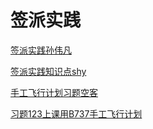 # 签派实践

[签派实践孙伟凡](签派实践孙伟凡.pdf)

[签派实践知识点shy](签派实践知识点shy.pdf)

[手工飞行计划习题空客](手工飞行计划习题空客.pdf)

[习题123上课用B737手工飞行计划](习题123上课用B737手工飞行计划.pdf)
